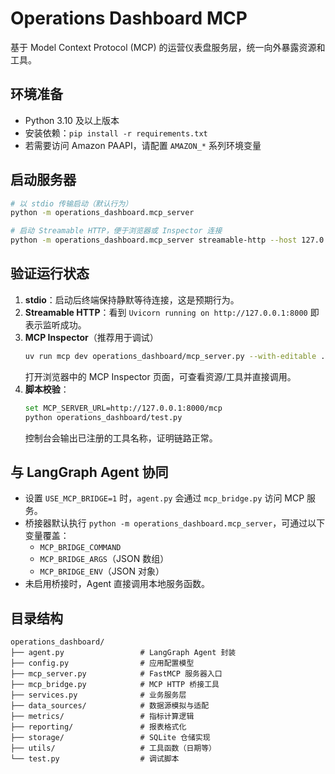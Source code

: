 ﻿# Operations Dashboard MCP

基于 Model Context Protocol (MCP) 的运营仪表盘服务层，统一向外暴露资源和工具。

## 环境准备

- Python 3.10 及以上版本
- 安装依赖：`pip install -r requirements.txt`
- 若需要访问 Amazon PAAPI，请配置 `AMAZON_*` 系列环境变量

## 启动服务器

```bash
# 以 stdio 传输启动（默认行为）
python -m operations_dashboard.mcp_server

# 启动 Streamable HTTP，便于浏览器或 Inspector 连接
python -m operations_dashboard.mcp_server streamable-http --host 127.0.0.1 --port 8000
```

## 验证运行状态

1. **stdio**：启动后终端保持静默等待连接，这是预期行为。
2. **Streamable HTTP**：看到 `Uvicorn running on http://127.0.0.1:8000` 即表示监听成功。
3. **MCP Inspector**（推荐用于调试）  
   ```bash
   uv run mcp dev operations_dashboard/mcp_server.py --with-editable .
   ```
   打开浏览器中的 MCP Inspector 页面，可查看资源/工具并直接调用。
4. **脚本校验**：
   ```bash
   set MCP_SERVER_URL=http://127.0.0.1:8000/mcp
   python operations_dashboard/test.py
   ```
   控制台会输出已注册的工具名称，证明链路正常。

## 与 LangGraph Agent 协同

- 设置 `USE_MCP_BRIDGE=1` 时，`agent.py` 会通过 `mcp_bridge.py` 访问 MCP 服务。
- 桥接器默认执行 `python -m operations_dashboard.mcp_server`，可通过以下变量覆盖：
  - `MCP_BRIDGE_COMMAND`
  - `MCP_BRIDGE_ARGS`（JSON 数组）
  - `MCP_BRIDGE_ENV`（JSON 对象）
- 未启用桥接时，Agent 直接调用本地服务函数。

## 目录结构

```
operations_dashboard/
├── agent.py                 # LangGraph Agent 封装
├── config.py                # 应用配置模型
├── mcp_server.py            # FastMCP 服务器入口
├── mcp_bridge.py            # MCP HTTP 桥接工具
├── services.py              # 业务服务层
├── data_sources/            # 数据源模拟与适配
├── metrics/                 # 指标计算逻辑
├── reporting/               # 报表格式化
├── storage/                 # SQLite 仓储实现
├── utils/                   # 工具函数（日期等）
└── test.py                  # 调试脚本
```

